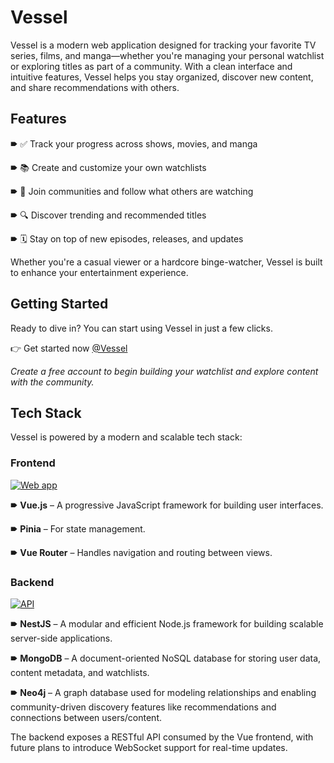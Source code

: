 # Vessel
Vessel is a modern web application designed for tracking your favorite TV series, films, and manga—whether you're managing your personal watchlist or exploring titles as part of a community. With a clean interface and intuitive features, Vessel helps you stay organized, discover new content, and share recommendations with others.

## Features

🠶 ✅ Track your progress across shows, movies, and manga

🠶 📚 Create and customize your own watchlists

🠶 👥 Join communities and follow what others are watching

🠶 🔍 Discover trending and recommended titles

🠶 🗓 Stay on top of new episodes, releases, and updates

Whether you're a casual viewer or a hardcore binge-watcher, Vessel is built to enhance your entertainment experience.

## Getting Started
Ready to dive in? You can start using Vessel in just a few clicks.

👉 Get started now [@Vessel](https://app-cswf-vess-web-westeu-prd-athzd8degfh6epba.westeurope-01.azurewebsites.net/)

_Create a free account to begin building your watchlist and explore content with the community._

## Tech Stack
Vessel is powered by a modern and scalable tech stack:

### Frontend 
[![Web app](https://github.com/FSGabrsek/vessel-app/actions/workflows/release_deploy:frontend.yml/badge.svg)](https://github.com/FSGabrsek/vessel-app/actions/workflows/release_deploy:frontend.yml)

🠶 __Vue.js__ – A progressive JavaScript framework for building user interfaces.

🠶 __Pinia__ – For state management.

🠶 __Vue Router__ – Handles navigation and routing between views.

### Backend 
[![API](https://github.com/FSGabrsek/vessel-app/actions/workflows/release_deploy:backend.yml/badge.svg)](https://github.com/FSGabrsek/vessel-app/actions/workflows/release_deploy:backend.yml)

🠶 __NestJS__ – A modular and efficient Node.js framework for building scalable server-side applications.

🠶 __MongoDB__ – A document-oriented NoSQL database for storing user data, content metadata, and watchlists.

🠶 __Neo4j__ – A graph database used for modeling relationships and enabling community-driven discovery features like recommendations and connections between users/content.

The backend exposes a RESTful API consumed by the Vue frontend, with future plans to introduce WebSocket support for real-time updates.
